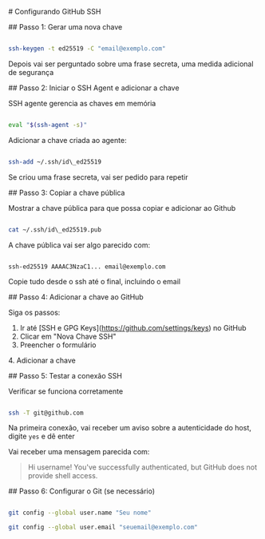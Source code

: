 \# Configurando GitHub SSH



\## Passo 1: Gerar uma nova chave



```bash

ssh-keygen -t ed25519 -C "email@exemplo.com"

```



Depois vai ser perguntado sobre uma frase secreta, uma medida adicional de segurança



\## Passo 2: Iniciar o SSH Agent e adicionar a chave



SSH agente gerencia as chaves em memória



```bash

eval "$(ssh-agent -s)"

```



Adicionar a chave criada ao agente:



```bash

ssh-add ~/.ssh/id\_ed25519

```



Se criou uma frase secreta, vai ser pedido para repetir



\## Passo 3: Copiar a chave pública



Mostrar a chave pública para que possa copiar e adicionar ao Github



```bash

cat ~/.ssh/id\_ed25519.pub

```



A chave pública vai ser algo parecido com:

```

ssh-ed25519 AAAAC3NzaC1... email@exemplo.com

```



Copie tudo desde o ssh até o final, incluindo o email



\## Passo 4: Adicionar a chave ao GitHub



Siga os passos:



1. Ir até \[SSH e GPG Keys](https://github.com/settings/keys) no GitHub
2. Clicar em "Nova Chave SSH"
3. Preencher o formulário

4\. Adicionar a chave



\## Passo 5: Testar a conexão SSH



Verificar se funciona corretamente



```bash

ssh -T git@github.com

```



Na primeira conexão, vai receber um aviso sobre a autenticidade do host, digite `yes` e dê enter



Vai receber uma mensagem parecida com:



> Hi username! You've successfully authenticated, but GitHub does not provide shell access.



\## Passo 6: Configurar o Git (se necessário)



```bash

git config --global user.name "Seu nome"

git config --global user.email "seuemail@exemplo.com"

```

